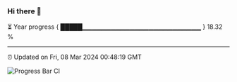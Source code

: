 ### Hi there 👋

⏳ Year progress { █████▁▁▁▁▁▁▁▁▁▁▁▁▁▁▁▁▁▁▁▁▁▁▁▁▁ } 18.32 %

---

⏰ Updated on Fri, 08 Mar 2024 00:48:19 GMT

![Progress Bar CI](https://github.com/liununu/liununu/workflows/Progress%20Bar%20CI/badge.svg)
